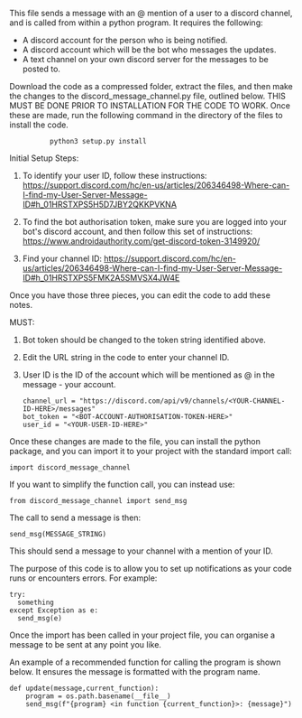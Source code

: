 This file sends a message with an @ mention of a user to a discord channel, and is called from within a python program. 
It requires the following:
- A discord account for the person who is being notified.
- A discord account which will be the bot who messages the updates.
- A text channel on your own discord server for the messages to be posted to.

Download the code as a compressed folder, extract the files, and then make the changes to the discord_message_channel.py file, outlined below. THIS MUST BE DONE PRIOR TO INSTALLATION FOR THE CODE TO WORK. Once these are made, run the following command in the directory of the files to install the code.

              python3 setup.py install

Initial Setup Steps:
1. To identify your user ID, follow these instructions: 
https://support.discord.com/hc/en-us/articles/206346498-Where-can-I-find-my-User-Server-Message-ID#h_01HRSTXPS5H5D7JBY2QKKPVKNA

2. To find the bot authorisation token, make sure you are logged into your bot's discord account, and then follow this set of instructions: 
https://www.androidauthority.com/get-discord-token-3149920/

3. Find your channel ID: 
https://support.discord.com/hc/en-us/articles/206346498-Where-can-I-find-my-User-Server-Message-ID#h_01HRSTXPS5FMK2A5SMVSX4JW4E

Once you have those three pieces, you can edit the code to add these notes.

MUST:
1. Bot token should be changed to the token string identified above.
2. Edit the URL string in the code to enter your channel ID.
3. User ID is the ID of the account which will be mentioned as @ in the message - your account.

       channel_url = "https://discord.com/api/v9/channels/<YOUR-CHANNEL-ID-HERE>/messages"
       bot_token = "<BOT-ACCOUNT-AUTHORISATION-TOKEN-HERE>"
       user_id = "<YOUR-USER-ID-HERE>"

Once these changes are made to the file, you can install the python package, and you can import it to your project with the standard import call:

    import discord_message_channel
If you want to simplify the function call, you can instead use: 

    from discord_message_channel import send_msg
The call to send a message is then: 

    send_msg(MESSAGE_STRING)
This should send a message to your channel with a mention of your ID. 

The purpose of this code is to allow you to set up notifications as your code runs or encounters errors. For example:

    try:
      something
    except Exception as e:
      send_msg(e)

Once the import has been called in your project file, you can organise a message to be sent at any point you like.

An example of a recommended function for calling the program is shown below. It ensures the message is formatted with the program name.

  	def update(message,current_function):
	  	program = os.path.basename(__file__)
		send_msg(f"{program} <in function {current_function}>: {message}")
